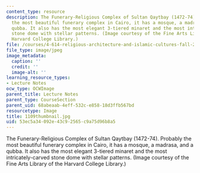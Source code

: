 ```yaml
---
content_type: resource
description: The Funerary-Religious Complex of Sultan Qaytbay (1472-74). Probably
  the most beautiful funerary complex in Cairo, it has a mosque, a madrasa, and a
  qubba. It also has the most elegant 3-tiered minaret and the most intricately-carved
  stone dome with stellar patterns. (Image courtesy of the Fine Arts Library of the
  Harvard College Library.)
file: /courses/4-614-religious-architecture-and-islamic-cultures-fall-2002/53ec5a34092e43c92565c9a75d96b8a5_1109thumbnail.jpg
file_type: image/jpeg
image_metadata:
  caption: ''
  credit: ''
  image-alt: ''
learning_resource_types:
- Lecture Notes
ocw_type: OCWImage
parent_title: Lecture Notes
parent_type: CourseSection
parent_uid: 68abeaab-4eff-532c-e858-18d3ffb567bd
resourcetype: Image
title: 1109thumbnail.jpg
uid: 53ec5a34-092e-43c9-2565-c9a75d96b8a5
---
```

The Funerary-Religious Complex of Sultan Qaytbay (1472-74). Probably the most beautiful funerary complex in Cairo, it has a mosque, a madrasa, and a qubba. It also has the most elegant 3-tiered minaret and the most intricately-carved stone dome with stellar patterns. (Image courtesy of the Fine Arts Library of the Harvard College Library.)

